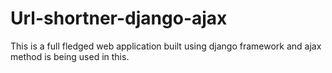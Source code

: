 # Url-shortner-django-ajax
This is a full fledged web application built using django framework and ajax method is being used in this.  
